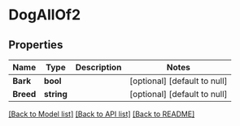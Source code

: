 # DogAllOf2

## Properties
Name | Type | Description | Notes
------------ | ------------- | ------------- | -------------
**Bark** | **bool** |  | [optional] [default to null]
**Breed** | **string** |  | [optional] [default to null]

[[Back to Model list]](../README.md#documentation-for-models) [[Back to API list]](../README.md#documentation-for-api-endpoints) [[Back to README]](../README.md)

